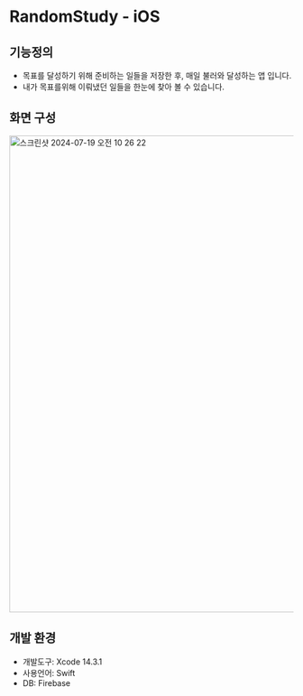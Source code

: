 # RandomStudy - iOS 
## 기능정의
* 목표를 달성하기 위해 준비하는 일들을 저장한 후, 매일 불러와 달성하는 앱 입니다.
* 내가 목표를위해 이뤄냈던 일들을 한눈에 찾아 볼 수 있습니다.


## 화면 구성
<img width="845" alt="스크린샷 2024-07-19 오전 10 26 22" src="https://github.com/user-attachments/assets/f69b8b74-79e0-49f3-9d3c-de59da25cc49">

## 개발 환경
* 개발도구: Xcode 14.3.1
* 사용언어: Swift
* DB: Firebase

  
  
